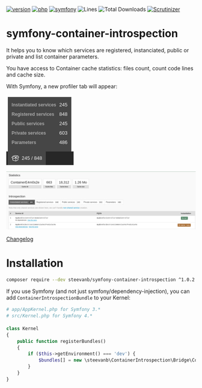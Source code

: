 [![version](https://img.shields.io/badge/version-1.0.2-green.svg)](https://github.com/steevanb/symfony-container-introspection/tree/1.0.2)
[![php](https://img.shields.io/badge/php-^7.1-blue.svg)](https://php.net)
[![symfony](https://img.shields.io/badge/symfony/dependency--injection-^3.4||^4.0-blue.svg)](https://symfony.com)
![Lines](https://img.shields.io/badge/code%20lines-738-green.svg)
![Total Downloads](https://poser.pugx.org/steevanb/symfony-container-introspection/downloads)
[![Scrutinizer](https://scrutinizer-ci.com/g/steevanb/symfony-container-introspection/badges/quality-score.png?b=master)](https://scrutinizer-ci.com/g/steevanb/symfony-container-introspection/)

symfony-container-introspection
===============================

It helps you to know which services are registered, instanciated, public or private and list container parameters.

You have access to Container cache statistics: files count, count code lines and cache size.

With Symfony, a new profiler tab will appear:

![Symfony profiler tab](symfony_profiler_tab.png)

![Symfony profiler](symfony_profiler.png)

[Changelog](changelog.md)

Installation
============

```bash
composer require --dev steevanb/symfony-container-introspection ^1.0.2
```

If you use Symfony (and not just symfony/dependency-injection), you can add `ContainerIntrospectionBundle` to your Kernel:
```php
# app/AppKernel.php for Symfony 3.*
# src/Kernel.php for Symfony 4.*

class Kernel
{
    public function registerBundles()
    {
        if ($this->getEnvironment() === 'dev') {
            $bundles[] = new \steevanb\ContainerIntrospection\Bridge\ContainerIntrospectionBundle\ContainerIntrospectionBundle();
        }
    }
}
```
